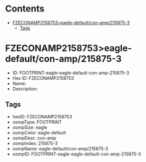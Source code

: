 



Contents
========

* [FZECONAMP2158753>eagle-default/con-amp/215875-3](#fzeconamp2158753eagle-defaultcon-amp215875-3)
	* [Tags](#tags)

# FZECONAMP2158753>eagle-default/con-amp/215875-3

- ID: FOOTPRINT-eagle-eagle-default-con-amp-215875-3
- Hex ID: FZECONAMP2158753
- Name: 
- Description: 

## Tags

- hexID: FZECONAMP2158753
- oompType: FOOTPRINT
- oompSize: eagle
- oompColor: eagle-default
- oompDesc: con-amp
- oompIndex: 215875-3
- oompName: eagle-default/con-amp/215875-3
- oompID: FOOTPRINT-eagle-eagle-default-con-amp-215875-3
